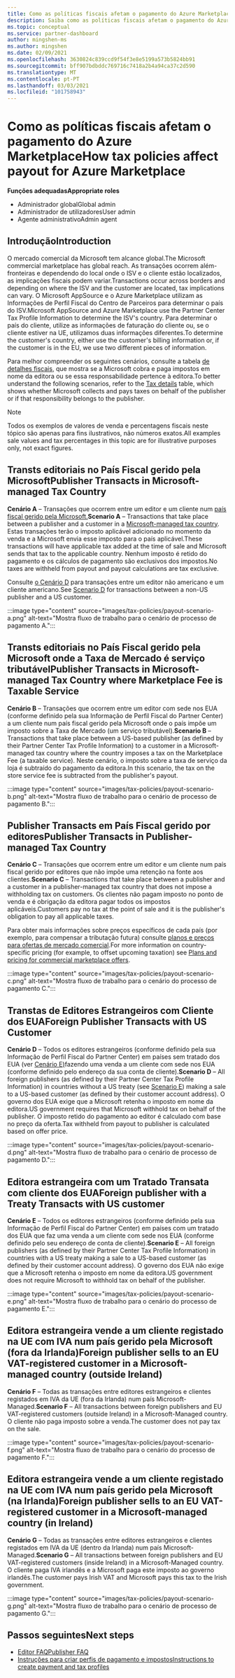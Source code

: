 ```yaml
---
title: Como as políticas fiscais afetam o pagamento do Azure Marketplace
description: Saiba como as políticas fiscais afetam o pagamento do Azure Marketplace.
ms.topic: conceptual
ms.service: partner-dashboard
author: mingshen-ms
ms.author: mingshen
ms.date: 02/09/2021
ms.openlocfilehash: 3630824c839ccd9f54f3e8e5199a573b5824bb91
ms.sourcegitcommit: bff907bdbddc769716c7418a2b4a94ca37c2d590
ms.translationtype: MT
ms.contentlocale: pt-PT
ms.lasthandoff: 03/03/2021
ms.locfileid: "101758943"
---
```

# <a name="how-tax-policies-affect-payout-for-azure-marketplace"></a><span data-ttu-id="879b4-103">Como as políticas fiscais afetam o pagamento do Azure Marketplace</span><span class="sxs-lookup"><span data-stu-id="879b4-103">How tax policies affect payout for Azure Marketplace</span></span>

<span data-ttu-id="879b4-104">**Funções adequadas**</span><span class="sxs-lookup"><span data-stu-id="879b4-104">**Appropriate roles**</span></span>
-    <span data-ttu-id="879b4-105">Administrador global</span><span class="sxs-lookup"><span data-stu-id="879b4-105">Global admin</span></span>
-    <span data-ttu-id="879b4-106">Administrador de utilizadores</span><span class="sxs-lookup"><span data-stu-id="879b4-106">User admin</span></span>
-    <span data-ttu-id="879b4-107">Agente administrativo</span><span class="sxs-lookup"><span data-stu-id="879b4-107">Admin agent</span></span>

## <a name="introduction"></a><span data-ttu-id="879b4-108">Introdução</span><span class="sxs-lookup"><span data-stu-id="879b4-108">Introduction</span></span>

<span data-ttu-id="879b4-109">O mercado comercial da Microsoft tem alcance global.</span><span class="sxs-lookup"><span data-stu-id="879b4-109">The Microsoft commercial marketplace has global reach.</span></span> <span data-ttu-id="879b4-110">As transações ocorrem além-fronteiras e dependendo do local onde o ISV e o cliente estão localizados, as implicações fiscais podem variar.</span><span class="sxs-lookup"><span data-stu-id="879b4-110">Transactions occur across borders and depending on where the ISV and the customer are located, tax implications can vary.</span></span> <span data-ttu-id="879b4-111">O Microsoft AppSource e o Azure Marketplace utilizam as Informações de Perfil Fiscal do Centro de Parceiros para determinar o país do ISV.</span><span class="sxs-lookup"><span data-stu-id="879b4-111">Microsoft AppSource and Azure Marketplace use the Partner Center Tax Profile Information to determine the ISV's country.</span></span> <span data-ttu-id="879b4-112">Para determinar o país do cliente, utilize as informações de faturação do cliente ou, se o cliente estiver na UE, utilizamos duas informações diferentes.</span><span class="sxs-lookup"><span data-stu-id="879b4-112">To determine the customer's country, either use the customer's billing information or, if the customer is in the EU, we use two different pieces of information.</span></span>

<span data-ttu-id="879b4-113">Para melhor compreender os seguintes cenários, consulte a tabela [de detalhes fiscais,](tax-details-marketplace.md) que mostra se a Microsoft cobra e paga impostos em nome da editora ou se essa responsabilidade pertence à editora.</span><span class="sxs-lookup"><span data-stu-id="879b4-113">To better understand the following scenarios, refer to the [Tax details](tax-details-marketplace.md) table, which shows whether Microsoft collects and pays taxes on behalf of the publisher or if that responsibility belongs to the publisher.</span></span>

> [!NOTE]
> <span data-ttu-id="879b4-114">Todos os exemplos de valores de venda e percentagens fiscais neste tópico são apenas para fins ilustrativos, não números exatos.</span><span class="sxs-lookup"><span data-stu-id="879b4-114">All examples sale values and tax percentages in this topic are for illustrative purposes only, not exact figures.</span></span>

## <a name="publisher-transacts-in-microsoft-managed-tax-country"></a><span data-ttu-id="879b4-115">Transts editoriais no País Fiscal gerido pela Microsoft</span><span class="sxs-lookup"><span data-stu-id="879b4-115">Publisher Transacts in Microsoft-managed Tax Country</span></span>

<span data-ttu-id="879b4-116">**Cenário A** – Transações que ocorrem entre um editor e um cliente num [país fiscal gerido pela Microsoft.](tax-details-marketplace.md#microsoft-managed-countries)</span><span class="sxs-lookup"><span data-stu-id="879b4-116">**Scenario A** – Transactions that take place between a publisher and a customer in a [Microsoft-managed tax country](tax-details-marketplace.md#microsoft-managed-countries).</span></span> <span data-ttu-id="879b4-117">Estas transações terão o imposto aplicável adicionado no momento da venda e a Microsoft envia esse imposto para o país aplicável.</span><span class="sxs-lookup"><span data-stu-id="879b4-117">These transactions will have applicable tax added at the time of sale and Microsoft sends that tax to the applicable country.</span></span> <span data-ttu-id="879b4-118">Nenhum imposto é retido do pagamento e os cálculos de pagamento são exclusivos dos impostos.</span><span class="sxs-lookup"><span data-stu-id="879b4-118">No taxes are withheld from payout and payout calculations are tax exclusive.</span></span>

<span data-ttu-id="879b4-119">Consulte [o Cenário D](#foreign-publisher-transacts-with-us-customer) para transações entre um editor não americano e um cliente americano.</span><span class="sxs-lookup"><span data-stu-id="879b4-119">See [Scenario D](#foreign-publisher-transacts-with-us-customer) for transactions between a non-US publisher and a US customer.</span></span>

:::image type="content" source="images/tax-policies/payout-scenario-a.png" alt-text="Mostra fluxo de trabalho para o cenário de processo de pagamento A.":::

## <a name="publisher-transacts-in-microsoft-managed-tax-country-where-marketplace-fee-is-taxable-service"></a><span data-ttu-id="879b4-121">Transts editoriais no País Fiscal gerido pela Microsoft onde a Taxa de Mercado é serviço tributável</span><span class="sxs-lookup"><span data-stu-id="879b4-121">Publisher Transacts in Microsoft-managed Tax Country where Marketplace Fee is Taxable Service</span></span>

<span data-ttu-id="879b4-122">**Cenário B** – Transações que ocorrem entre um editor com sede nos EUA (conforme definido pela sua Informação de Perfil Fiscal do Partner Center) a um cliente num país fiscal gerido pela Microsoft onde o país impõe um imposto sobre a Taxa de Mercado (um serviço tributável).</span><span class="sxs-lookup"><span data-stu-id="879b4-122">**Scenario B** – Transactions that take place between a US-based publisher (as defined by their Partner Center Tax Profile Information) to a customer in a Microsoft-managed tax country where the country imposes a tax on the Marketplace Fee (a taxable service).</span></span> <span data-ttu-id="879b4-123">Neste cenário, o imposto sobre a taxa de serviço da loja é subtraído do pagamento da editora.</span><span class="sxs-lookup"><span data-stu-id="879b4-123">In this scenario, the tax on the store service fee is subtracted from the publisher's payout.</span></span>

:::image type="content" source="images/tax-policies/payout-scenario-b.png" alt-text="Mostra fluxo de trabalho para o cenário de processo de pagamento B.":::

## <a name="publisher-transacts-in-publisher-managed-tax-country"></a><span data-ttu-id="879b4-125">Publisher Transacts em País Fiscal gerido por editores</span><span class="sxs-lookup"><span data-stu-id="879b4-125">Publisher Transacts in Publisher-managed Tax Country</span></span>

<span data-ttu-id="879b4-126">**Cenário C** – Transações que ocorrem entre um editor e um cliente num país fiscal gerido por editores que não impõe uma retenção na fonte aos clientes.</span><span class="sxs-lookup"><span data-stu-id="879b4-126">**Scenario C** – Transactions that take place between a publisher and a customer in a publisher-managed tax country that does not impose a withholding tax on customers.</span></span> <span data-ttu-id="879b4-127">Os clientes não pagam imposto no ponto de venda e é obrigação da editora pagar todos os impostos aplicáveis.</span><span class="sxs-lookup"><span data-stu-id="879b4-127">Customers pay no tax at the point of sale and it is the publisher's obligation to pay all applicable taxes.</span></span>

<span data-ttu-id="879b4-128">Para obter mais informações sobre preços específicos de cada país (por exemplo, para compensar a tributação futura) consulte [planos e preços para ofertas de mercado comercial](https://docs.microsoft.com/azure/marketplace/plans-pricing#custom-prices).</span><span class="sxs-lookup"><span data-stu-id="879b4-128">For more information on country-specific pricing (for example, to offset upcoming taxation) see [Plans and pricing for commercial marketplace offers](https://docs.microsoft.com/azure/marketplace/plans-pricing#custom-prices).</span></span>

:::image type="content" source="images/tax-policies/payout-scenario-c.png" alt-text="Mostra fluxo de trabalho para o cenário do processo de pagamento C.":::

## <a name="foreign-publisher-transacts-with-us-customer"></a><span data-ttu-id="879b4-130">Transtas de Editores Estrangeiros com Cliente dos EUA</span><span class="sxs-lookup"><span data-stu-id="879b4-130">Foreign Publisher Transacts with US Customer</span></span>

<span data-ttu-id="879b4-131">**Cenário D** – Todos os editores estrangeiros (conforme definido pela sua Informação de Perfil Fiscal do Partner Center) em países sem tratado dos EUA (ver [Cenário E)](#foreign-publisher-with-a-treaty-transacts-with-us-customer)fazendo uma venda a um cliente com sede nos EUA (conforme definido pelo endereço da sua conta de cliente).</span><span class="sxs-lookup"><span data-stu-id="879b4-131">**Scenario D** – All foreign publishers (as defined by their Partner Center Tax Profile Information) in countries without a US treaty (see [Scenario E](#foreign-publisher-with-a-treaty-transacts-with-us-customer)) making a sale to a US-based customer (as defined by their customer account address).</span></span> <span data-ttu-id="879b4-132">O governo dos EUA exige que a Microsoft retenha o imposto em nome da editora.</span><span class="sxs-lookup"><span data-stu-id="879b4-132">US government requires that Microsoft withhold tax on behalf of the publisher.</span></span> <span data-ttu-id="879b4-133">O imposto retido do pagamento ao editor é calculado com base no preço da oferta.</span><span class="sxs-lookup"><span data-stu-id="879b4-133">Tax withheld from payout to publisher is calculated based on offer price.</span></span>

:::image type="content" source="images/tax-policies/payout-scenario-d.png" alt-text="Mostra fluxo de trabalho para o cenário de processo de pagamento D.":::

## <a name="foreign-publisher-with-a-treaty-transacts-with-us-customer"></a><span data-ttu-id="879b4-135">Editora estrangeira com um Tratado Transata com cliente dos EUA</span><span class="sxs-lookup"><span data-stu-id="879b4-135">Foreign publisher with a Treaty Transacts with US customer</span></span>

<span data-ttu-id="879b4-136">**Cenário E** – Todos os editores estrangeiros (conforme definido pela sua Informação de Perfil Fiscal do Partner Center) em países com um tratado dos EUA que faz uma venda a um cliente com sede nos EUA (conforme definido pelo seu endereço de conta de cliente).</span><span class="sxs-lookup"><span data-stu-id="879b4-136">**Scenario E** – All foreign publishers (as defined by their Partner Center Tax Profile Information) in countries with a US treaty making a sale to a US-based customer (as defined by their customer account address).</span></span> <span data-ttu-id="879b4-137">O governo dos EUA não exige que a Microsoft retenha o imposto em nome da editora.</span><span class="sxs-lookup"><span data-stu-id="879b4-137">US government does not require Microsoft to withhold tax on behalf of the publisher.</span></span>

:::image type="content" source="images/tax-policies/payout-scenario-e.png" alt-text="Mostra fluxo de trabalho para o cenário do processo de pagamento E.":::

## <a name="foreign-publisher-sells-to-an-eu-vat-registered-customer-in-a-microsoft-managed-country-outside-ireland"></a><span data-ttu-id="879b4-139">Editora estrangeira vende a um cliente registado na UE com IVA num país gerido pela Microsoft (fora da Irlanda)</span><span class="sxs-lookup"><span data-stu-id="879b4-139">Foreign publisher sells to an EU VAT-registered customer in a Microsoft-managed country (outside Ireland)</span></span>

<span data-ttu-id="879b4-140">**Cenário F** – Todas as transações entre editores estrangeiros e clientes registados em IVA da UE (fora da Irlanda) num país Microsoft-Managed.</span><span class="sxs-lookup"><span data-stu-id="879b4-140">**Scenario F** – All transactions between foreign publishers and EU VAT-registered customers (outside Ireland) in a Microsoft-Managed country.</span></span> <span data-ttu-id="879b4-141">O cliente não paga imposto sobre a venda.</span><span class="sxs-lookup"><span data-stu-id="879b4-141">The customer does not pay tax on the sale.</span></span>

:::image type="content" source="images/tax-policies/payout-scenario-f.png" alt-text="Mostra fluxo de trabalho para o cenário do processo de pagamento F.":::

## <a name="foreign-publisher-sells-to-an-eu-vat-registered-customer-in-a-microsoft-managed-country-in-ireland"></a><span data-ttu-id="879b4-143">Editora estrangeira vende a um cliente registado na UE com IVA num país gerido pela Microsoft (na Irlanda)</span><span class="sxs-lookup"><span data-stu-id="879b4-143">Foreign publisher sells to an EU VAT-registered customer in a Microsoft-managed country (in Ireland)</span></span>

<span data-ttu-id="879b4-144">**Cenário G** – Todas as transações entre editores estrangeiros e clientes registados em IVA da UE (dentro da Irlanda) num país Microsoft-Managed.</span><span class="sxs-lookup"><span data-stu-id="879b4-144">**Scenario G** – All transactions between foreign publishers and EU VAT-registered customers (inside Ireland) in a Microsoft-Managed country.</span></span> <span data-ttu-id="879b4-145">O cliente paga IVA irlandês e a Microsoft paga este imposto ao governo irlandês.</span><span class="sxs-lookup"><span data-stu-id="879b4-145">The customer pays Irish VAT and Microsoft pays this tax to the Irish government.</span></span>

:::image type="content" source="images/tax-policies/payout-scenario-g.png" alt-text="Mostra fluxo de trabalho para o cenário de processo de pagamento G.":::

## <a name="next-steps"></a><span data-ttu-id="879b4-147">Passos seguintes</span><span class="sxs-lookup"><span data-stu-id="879b4-147">Next steps</span></span>

- [<span data-ttu-id="879b4-148">Editor FAQ</span><span class="sxs-lookup"><span data-stu-id="879b4-148">Publisher FAQ</span></span>](https://docs.microsoft.com/azure/marketplace/marketplace-faq-publisher-guide)
- [<span data-ttu-id="879b4-149">Instruções para criar perfis de pagamento e impostos</span><span class="sxs-lookup"><span data-stu-id="879b4-149">Instructions to create payment and tax profiles</span></span>](https://docs.microsoft.com/partner-center/set-up-your-payout-account?context=/azure/marketplace/context/context#create-a-payment-profile)
